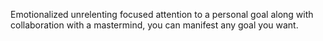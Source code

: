 
Emotionalized unrelenting focused attention to a personal goal along with collaboration with a mastermind, you can manifest any goal you want.



